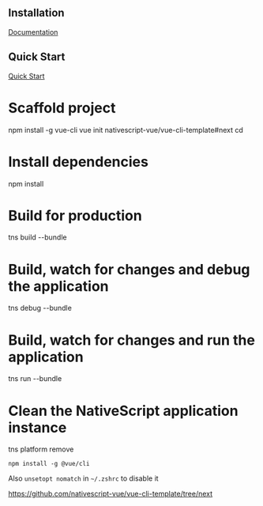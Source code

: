 ## Installation
[Documentation](https://nativescript-vue.org/en/docs/getting-started/installation/)


## Quick Start
[Quick Start](https://nativescript-vue.org/en/docs/getting-started/quick-start/)

# Scaffold project
npm install -g vue-cli
vue init nativescript-vue/vue-cli-template#next <project-name>
cd <project-name>

# Install dependencies
npm install

# Build for production
tns build <platform> --bundle

# Build, watch for changes and debug the application
tns debug <platform> --bundle

# Build, watch for changes and run the application
tns run <platform> --bundle

# Clean the NativeScript application instance
tns platform remove <platform>

`npm install -g @vue/cli`  

Also `unsetopt nomatch` in `~/.zshrc` to disable it

https://github.com/nativescript-vue/vue-cli-template/tree/next
